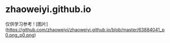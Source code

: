 # zhaoweiyi.github.io
仅供学习参考
! [图片] (https://github.com/zhaoweiyi/zhaoweiyi.github.io/blob/master/63884041_p0.png_p0.png)
